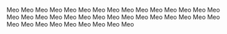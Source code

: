 
Meo Meo Meo
Meo Meo Meo
Meo Meo Meo
Meo Meo Meo
Meo Meo Meo
Meo Meo Meo
Meo Meo Meo
Meo Meo Meo
Meo Meo Meo
Meo Meo Meo
Meo Meo Meo
Meo Meo Meo
Meo Meo Meo
